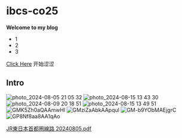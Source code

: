 # ibcs-co25
**Welcome to my blog**

- 1
- 2
- 3

[Click Here](https://pixiv.net/) 开始涩涩

## Intro
![photo_2024-08-05 21 05 32](https://github.com/user-attachments/assets/5121c39f-5f65-4b52-9d0c-49aaafa9ce26)
![photo_2024-08-15 13 43 30](https://github.com/user-attachments/assets/cc346225-3e6e-48d6-bc5c-d60850a7ca17)
![photo_2024-08-09 20 18 51](https://github.com/user-attachments/assets/fc5f6692-e7a5-492a-923b-32a232b3209c)
![photo_2024-08-15 13 49 51](https://github.com/user-attachments/assets/6daba716-b2d3-497c-b82a-d40e559c5394)
![GMK5Zh0aQAAmwHl](https://github.com/user-attachments/assets/125a3634-4712-45e8-9aae-caea340f8546)
![GMziZaAbkAApqul](https://github.com/user-attachments/assets/2272d9fe-b225-4989-9dbd-6f87428ab090)
![GM-b9YObMAEjgrC](https://github.com/user-attachments/assets/a97625d1-467f-4bbe-ab5b-00d93e1cf5c7)
![GP8Nf8aa8AA1qAo](https://github.com/user-attachments/assets/cc01000c-91a6-4bc9-b296-501e3748562a)



[JR東日本首都圏線路 20240805.pdf](https://github.com/user-attachments/files/16902554/JR.20240805.pdf)
